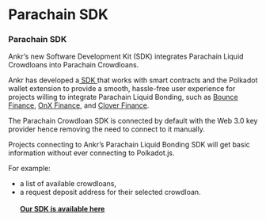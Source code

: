 # Parachain SDK

### **Parachain SDK**

Ankr’s new Software Development Kit (SDK) integrates Parachain Liquid Crowdloans into Parachain Crowdloans.

Ankr has developed a[ SDK ](https://www.npmjs.com/package/@ankr.com/stakefi-polkadot)that works with smart contracts and the Polkadot wallet extension to provide a smooth, hassle-free user experience for projects willing to integrate Parachain Liquid Bonding, such as [Bounce Finance](https://bounce.finance), [OnX Finance](https://onx.finance), and [Clover Finance](https://clover.finance).

The Parachain Crowdloan SDK is connected by default with the Web 3.0 key provider hence removing the need to connect to it manually.

Projects connecting to Ankr’s Parachain Liquid Bonding SDK will get basic information without ever connecting to Polkadot.js.

For example:

* a list of available crowdloans,
* a request deposit address for their selected crowdloan.\
  \
  [**Our SDK is available here**](https://www.npmjs.com/package/@ankr.com/stakefi-polkadot)

